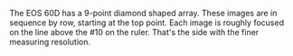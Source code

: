 The EOS 60D has a 9-point diamond shaped array. These images are in sequence by row, starting at the top point.
Each image is roughly focused on the line above the #10 on the ruler. That's the side with the finer measuring resolution.
